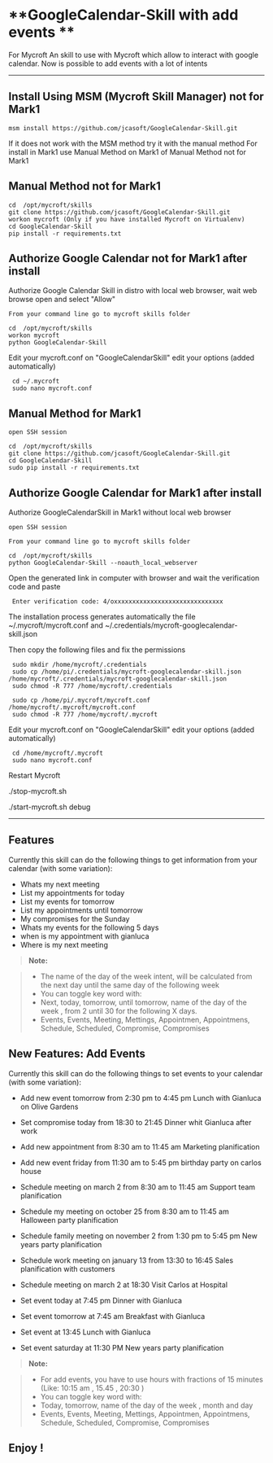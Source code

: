 **GoogleCalendar-Skill with add events **
===================

For Mycroft
An skill to use with Mycroft which allow to interact with google calendar.
Now is possible to add events with a lot of intents

----------



Install Using MSM (Mycroft Skill Manager)  not for Mark1
-------------------

    msm install https://github.com/jcasoft/GoogleCalendar-Skill.git


If it does not work with the MSM method try it with the manual method
For install in Mark1 use Manual Method on Mark1
of Manual Method not for Mark1

Manual Method not for Mark1
-------------------

    cd  /opt/mycroft/skills
    git clone https://github.com/jcasoft/GoogleCalendar-Skill.git
    workon mycroft (Only if you have installed Mycroft on Virtualenv)
    cd GoogleCalendar-Skill
    pip install -r requirements.txt


Authorize Google Calendar not for Mark1 after install
-------------------

Authorize Google Calendar Skill in distro with local web browser, wait web browse open and select "Allow"

    From your command line go to mycroft skills folder

    cd  /opt/mycroft/skills
    workon mycroft
    python GoogleCalendar-Skill


Edit your mycroft.conf
on "GoogleCalendarSkill"  edit your options (added automatically)

     cd ~/.mycroft
     sudo nano mycroft.conf


Manual Method for Mark1
-------------------

    open SSH session

    cd  /opt/mycroft/skills
    git clone https://github.com/jcasoft/GoogleCalendar-Skill.git
    cd GoogleCalendar-Skill
    sudo pip install -r requirements.txt


Authorize Google Calendar for Mark1  after install
-------------------
	
Authorize GoogleCalendarSkill in Mark1 without local web browser

    open SSH session

    From your command line go to mycroft skills folder

    cd  /opt/mycroft/skills
    python GoogleCalendar-Skill --noauth_local_webserver

Open the generated link in computer with browser and wait the verification code and paste

     Enter verification code: 4/oxxxxxxxxxxxxxxxxxxxxxxxxxxxxxx   


The installation process generates automatically the file ~/.mycroft/mycroft.conf and ~/.credentials/mycroft-googlecalendar-skill.json


Then copy the following files and fix the permissions

     sudo mkdir /home/mycroft/.credentials
     sudo cp /home/pi/.credentials/mycroft-googlecalendar-skill.json /home/mycroft/.credentials/mycroft-googlecalendar-skill.json
     sudo chmod -R 777 /home/mycroft/.credentials

     sudo cp /home/pi/.mycroft/mycroft.conf /home/mycroft/.mycroft/mycroft.conf
     sudo chmod -R 777 /home/mycroft/.mycroft

Edit your mycroft.conf
on "GoogleCalendarSkill"  edit your options (added automatically)

     cd /home/mycroft/.mycroft
     sudo nano mycroft.conf



Restart Mycroft

./stop-mycroft.sh

./start-mycroft.sh debug



----------

Features
--------------------

Currently this skill can do the following things to get information from your calendar (with some variation):

- Whats my next meeting
- List my appointments for today
- List my events for tomorrow
- List my appointments until tomorrow
- My compromises for the Sunday
- Whats my events for the following 5 days
- when is my appointment with gianluca
- Where is my next meeting


> **Note:**

> - The name of the day of the week intent, will be calculated from the next day until the same day of the following week
> - You can toggle key word with:
> - Next, today, tomorrow, until tomorrow, name of the day of the week , from 2 until 30 for the following X days.
> - Events, Events, Meeting, Mettings, Appointmen, Appointmens, Schedule, Scheduled, Compromise, Compromises


New Features: Add Events
--------------------

Currently this skill can do the following things to set events to your calendar (with some variation):

- Add new event tomorrow from 2:30 pm to 4:45 pm Lunch with Gianluca on Olive Gardens
- Set compromise today from 18:30 to 21:45 Dinner whit Gianluca after work
- Add new appointment from 8:30 am to 11:45 am Marketing planification
- Add new event friday from 11:30 am to 5:45 pm birthday party on carlos house

- Schedule meeting on march 2 from 8:30 am to 11:45 am Support team planification
- Schedule my meeting on october 25 from 8:30 am to 11:45 am Halloween party planification
- Schedule family meeting on november 2 from 1:30 pm to 5:45 pm New years party planification
- Schedule work meeting on january 13 from 13:30 to 16:45  Sales planification with customers
- Schedule meeting on march 2 at 18:30 Visit Carlos at Hospital

- Set event today at 7:45 pm Dinner with Gianluca
- Set event tomorrow at 7:45 am Breakfast with Gianluca
- Set event at 13:45 Lunch with Gianluca
- Set event saturday at 11:30 PM New years party planification


> **Note:**

> - For add events, you have to use hours with fractions of 15 minutes (Like: 10:15 am , 15.45 , 20:30 )
> - You can toggle key word with:
> - Today, tomorrow, name of the day of the week , month and day
> - Events, Events, Meeting, Mettings, Appointmen, Appointmens, Schedule, Scheduled, Compromise, Compromises



**Enjoy !**
--------
